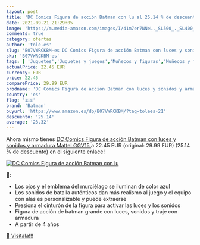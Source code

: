 ```yaml
---
layout: post
title: 'DC Comics Figura de acción Batman con lu al 25.14 % de descuento'
date: 2021-09-21 21:29:05
image: 'https://m.media-amazon.com/images/I/41m7er7NNeL._SL500_._SL400_.jpg'
comments: true
category: ofertas
author: 'tole.es'
slug: 'B07VWRCKBM-es DC Comics Figura de acción Batman con luces y sonidos y...'
sku: 'B07VWRCKBM-es'
tags: [ 'Juguetes','Juguetes y juegos','Muñecos y figuras','Muñecos y figuras de acción','batman','mattel', ]
actualPrice: 22.45 EUR
currency: EUR
price: 22.45
comparePrice: 29.99 EUR
prodname: 'DC Comics Figura de acción Batman con luces y sonidos y armadura  Mattel GGV15 '
country: 'es'
flag: '🇪🇸'
brand: 'Batman'
buyurl: 'https://www.amazon.es/dp/B07VWRCKBM/?tag=tolees-21'
descuento: '25.14'
average: '23.32'
---
```


Ahora mismo tienes [DC Comics Figura de acción Batman con luces y sonidos y armadura  Mattel GGV15 ](https://www.amazon.es/dp/B07VWRCKBM/?tag=tolees-21) a 22.45 EUR (original: 29.99 EUR) (25.14 %  de descuento) en el siguiente enlace!

[![DC Comics Figura de acción Batman con lu](https://m.media-amazon.com/images/I/41m7er7NNeL._SL500_._SL400_.jpg)](https://www.amazon.es/dp/B07VWRCKBM/?tag=tolees-21)

🔎:

- Los ojos y el emblema del murciélago se iluminan de color azul
- Los sonidos de batalla auténticos dan más realismo al juego y el equipo con alas es personalizable y puede extraerse
- Presiona el cinturón de la figura para activar las luces y los sonidos
- Figura de acción de batman grande con luces, sonidos y traje con armadura
- A partir de 4 años

[🛒 Visítala!!!](https://www.amazon.es/dp/B07VWRCKBM/?tag=tolees-21)
